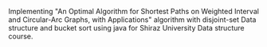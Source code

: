 Implementing "An Optimal Algorithm for Shortest Paths on Weighted Interval and Circular-Arc Graphs, with Applications" algorithm with disjoint-set Data structure and bucket sort using java for Shiraz University Data structure course.
